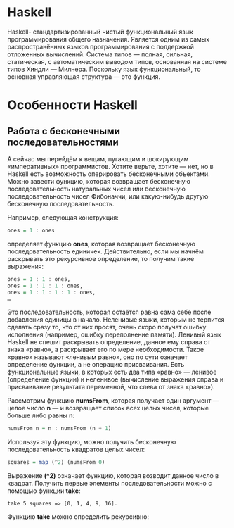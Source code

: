 # Haskell #
Haskell- стандартизированный чистый функциональный язык программирования общего назначения. Является одним из самых распространённых языков программирования с поддержкой отложенных вычислений. Система типов — полная, сильная, статическая, с автоматическим выводом типов, основанная на системе типов Хиндли — Милнера. Поскольку язык функциональный, то основная управляющая структура — это функция.

# Особенности  Haskell #

## Работа с бесконечными последовательностями ##
А сейчас мы перейдём к вещам, пугающим и шокирующим «императивных» программистов. Хотите верьте, хотите — нет, но в Haskell есть возможность оперировать бесконечными объектами. Можно завести функцию, которая возвращает бесконечную последовательность натуральных чисел или бесконечную последовательность чисел Фибоначчи, или какую-нибудь другую бесконечную последовательность.

Например, следующая конструкция:
``` Haskell
ones = 1 : ones
```

определяет функцию **ones**, которая возвращает бесконечную последовательность единичек. Действительно, если мы начнём раскрывать это рекурсивное определение, то получим такие выражения:
```Haskell
ones = 1 : 1 : ones,
ones = 1 : 1 : 1 : ones,
ones = 1 : 1 : 1 : 1 : ones,
…
```

Это последовательность, которая остаётся равна сама себе после добавления единицы в начало. Неленивые языки, которым не терпитcя сделать сразу то, что от них просят, очень скоро получат ошибку исполнения (например, ошибку переполнение памяти). Ленивый язык Haskell не спешит раскрывать определение, данное ему справа от знака «равно», а раскрывает его по мере необходимости. Такое «равно» называют «ленивым равно», оно по сути означает определение функции, а не операцию присваивания. Есть функциональные языки, в которых есть два типа «равно» — ленивое (определение функции) и неленивое (вычисление выражения справа и присваивание результата переменной, что слева от знака «равно»).

Рассмотрим функцию **numsFrom**, которая получает один аргумент — целое число **n** — и возвращает список всех целых чисел, которые больше либо равны **n**:
```Haskell
numsFrom n = n : numsFrom (n + 1)
```
Используя эту функцию, можно получить бесконечную последовательность квадратов целых чисел:
```Haskell
squares = map (^2) (numsFrom 0)
```
Выражение **(^2)** означает функцию, которая возводит данное число в квадрат.
Получить первые элементы последовательности можно с помощью функции **take**:
```Hskell
take 5 squares => [0, 1, 4, 9, 16].
```
Функцию **take** можно определить рекурсивно:

